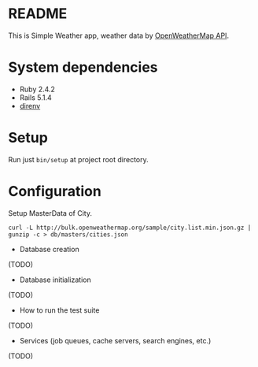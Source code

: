 # README

This is Simple Weather app, weather data by [OpenWeatherMap API](http://openweathermap.org/).

# System dependencies

* Ruby 2.4.2
* Rails 5.1.4
* [direnv](https://direnv.net/)

# Setup

Run just `bin/setup` at project root directory.

# Configuration

Setup MasterData of City.

```
curl -L http://bulk.openweathermap.org/sample/city.list.min.json.gz | gunzip -c > db/masters/cities.json
```

* Database creation

(TODO)

* Database initialization

(TODO)

* How to run the test suite

(TODO)

* Services (job queues, cache servers, search engines, etc.)

(TODO)
